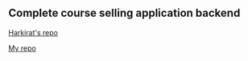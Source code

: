 ## Complete course selling application backend

[Harkirat's repo ](https://github.com/100xdevs-cohort-3/week-8-course-selling-project)

[My repo ](https://github.com/kumarchetan-1/Coursera-application)